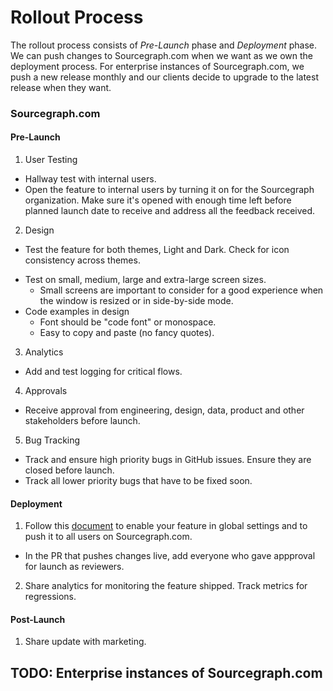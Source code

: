 # Rollout Process

The rollout process consists of *Pre-Launch* phase and *Deployment* phase. We can push changes to Sourcegraph.com when we
want as we own the deployment process. For enterprise instances of Sourcegraph.com, we push a new release monthly and our
clients decide to upgrade to the latest release when they want.

### Sourcegraph.com

#### Pre-Launch
1. User Testing 
- Hallway test with internal users.
- Open the feature to internal users by turning it on for the Sourcegraph organization. Make sure it's opened with enough
time left before planned launch date to receive and address all the feedback received. 
2. Design 
- Test the feature for both themes, Light and Dark. Check for icon consistency across themes.
* Test on small, medium, large and extra-large screen sizes.
  * Small screens are important to consider for a good experience when the window is resized or in side-by-side mode.
* Code examples in design
  * Font should be "code font" or monospace.
  * Easy to copy and paste (no fancy quotes).
3. Analytics 
- Add and test logging for critical flows.
4. Approvals
- Receive approval from engineering, design, data, product and other stakeholders before launch. 
5. Bug Tracking
- Track and ensure high priority bugs in GitHub issues. Ensure they are closed before launch.
- Track all lower priority bugs that have to be fixed soon.

#### Deployment
1. Follow this [document](https://about.sourcegraph.com/handbook/engineering/distribution/update_sourcegraph_website) to enable your feature in global settings and to push it to all users on Sourcegraph.com.
- In the PR that pushes changes live, add everyone who gave appproval for launch as reviewers.
2. Share analytics for monitoring the feature shipped. Track metrics for regressions. 

#### Post-Launch
1. Share update with marketing.

## TODO: Enterprise instances of Sourcegraph.com

